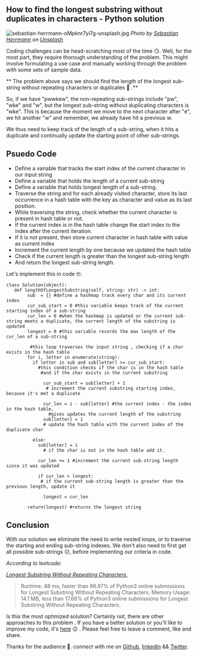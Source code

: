 ## How to find the longest substring without duplicates in characters - Python solution


![sebastian-herrmann-oMpknr7yi7g-unsplash.jpg](https://cdn.hashnode.com/res/hashnode/image/upload/v1598825976956/UzRwboHQd.jpeg)
*<span>Photo by <a href="https://unsplash.com/@officestock?utm_source=unsplash&amp;utm_medium=referral&amp;utm_content=creditCopyText">Sebastian Herrmann</a> on <a href="https://unsplash.com/s/photos/problems?utm_source=unsplash&amp;utm_medium=referral&amp;utm_content=creditCopyText">Unsplash</a></span>*

Coding challenges can be head-scratching most of the time 😏. Well, for the most part, they require thorough understanding of the problem.  This might involve formulating a use case and manually working through the problem with some sets of sample data.

** The problem above says we should find the length of the longest sub-string without repeating characters or duplicates 🤔 .** 

So, if we have "pwwkew", the non-repeating sub-strings include "pw", "wke" and "w", but the longest sub-string without duplicating characters is "wke". This is because the  moment we move to the next character after "e", we hit another "w" and remember, we already have hit a previous w. 

We thus need to keep track of the length of a sub-string, when it hits a duplicate and continually update the starting point of other sub-strings.

## Psuedo Code
- Define a variable that tracks the start index of the current character in our input string
- Define a variable that holds the length of a current sub-string 
- Define a variable that holds longest length of a sub-string.
- Traverse the string and for each already visited character, store its last occurrence in a  hash table with the key as character and value as its last position.
- While traversing the string, check whether the current character is present in hash table or not.
-  If the current index is in the hash table  change the start index to the index after the current iteration. 
- If it is not present, then store current character in hash table with value as current index
- Increment the current length by one because we updated the hash table
- Check if the current length is greater than the longest sub-string length
- And return the longest sub-string length.

Let's implement this in code 🤓:

```
class Solution(object):
   def lengthOfLongestSubstring(self, string: str) -> int:
        sub  = {} #define a hashmap track every char and its current index
        cur_sub_start = 0 #this variable keeps track of the current starting index of a sub-string
        cur_len = 0 #when the hashmap is updated or the current sub-string meets a duplicate, the current length of the substring is updated
        longest = 0 #this variable records the max length of the cur_len of a sub-string

         #this loop traverses the input string , checking if a char exists in the hash table
        for i, letter in enumerate(string):
          if letter in sub and sub[letter] >= cur_sub_start:   
            #this condition checks if the char is in the hash table
             #and if the char exists in the current substring
             
              cur_sub_start = sub[letter] + 1  
               # increment the current substring starting index, because it's met a duplicate
               
              cur_len = i - sub[letter] #the current index - the index in the hash table, 
                #gives updates the current length of the substring
              sub[letter] = i
              # update the hash table with the current index of the duplicate char

          else:
            sub[letter] = i
              # if the char is not in the hash table add it.

            cur_len += 1 #increment the current sub-string length since it was updated 

            if cur_len > longest:
             # if the current sub-string length is greater than the previous length, update it

              longest = cur_len
          
        return(longest) #returns the longest string
``` 
## Conclusion
With our solution we eliminate the need to write nested loops, or to traverse the starting and ending sub-string indexes. We don't also need to first get all possible sub-strings 😑, before implementing our criteria in code. 

*According to leetcode*:

*[Longest Substring Without Repeating Characters.](https://leetcode.com/problems/longest-substring-without-repeating-characters/submissions/)*

> Runtime: 48 ms, faster than 96.97% of Python3 online submissions for Longest Substring Without Repeating Characters.
Memory Usage: 14.1 MB, less than 17.66% of Python3 online submissions for Longest Substring Without Repeating Characters.

Is this the most optimized solution? Certainly not, there are other approaches to this problem . If you have a better solution or you'll like to improve my code, it's [here](https://gist.github.com/nextwebb/7afd02e33694119e68a1c54efa271a55) 😉 . Please feel free to leave a comment, like and share. 

Thanks for the audience 🤗.  connect with me on [Github](https://www.github.com/nextwebb), [linkedIn](https://www.linkedin.com/m/in/peterson-oaikhenah-102645144) && [Twitter](https://www.twitter.com/i_am_nextwebb).
















